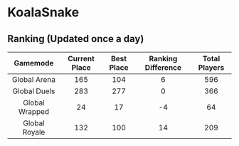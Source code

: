 # KoalaSnake

## Ranking (Updated once a day)
| Gamemode | Current Place | Best Place | Ranking Difference | Total Players |
|:--------:|:-------------:|:----------:|:------------------:|:-------------:|
| Global Arena | 165 | 104 | 6 | 596 |
| Global Duels | 283 | 277 | 0 | 366 |
| Global Wrapped | 24 | 17 | -4 | 64 |
| Global Royale | 132 | 100 | 14 | 209 |

